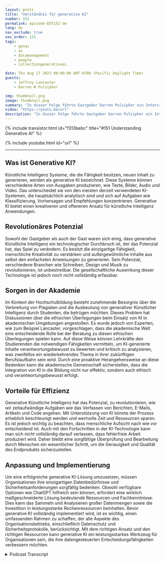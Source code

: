 ```yaml
---
layout: posts
title: "Verständnis für generative KI"
number: 151
permalink: episode-EDT151-de
lang: de
nav_exclude: true
nav_order: 151
tags:
    - genai
    - ai
    - datamanagement
    - people
    - collectiongenerativeai

date: Thu Aug 17 2023 00:00:00 GMT-0700 (Pacific Daylight Time)
guests:
    - Jeffrey Lancaster
    - Darren W Pulsipher

img: thumbnail.png
image: thumbnail.png
summary: "In dieser Folge führte Gastgeber Darren Pulsipher ein Interview mit Dr. Jeffrey Lancaster von Dell Technologies. Ihre Diskussion drehte sich um generative KI und deren potenzielle Auswirkungen."
video: "https://youtu.be/url"
description: "In dieser Folge führte Gastgeber Darren Pulsipher ein Interview mit Dr. Jeffrey Lancaster von Dell Technologies. Ihre Diskussion drehte sich um generative KI und deren potenzielle Auswirkungen."
---
```


<div>
{% include transistor.html id="f313bebc" title="#151 Understanding Generative AI" %}

{% include youtube.html id="url" %}
</div>

---

## Was ist Generative KI?

Künstliche Intelligenz Systeme, die die Fähigkeit besitzen, neuen Inhalt zu generieren, werden als generative KI bezeichnet. Diese Systeme können verschiedene Arten von Ausgaben produzieren, wie Texte, Bilder, Audio und Video. Das unterscheidet sie von den meisten derzeit verwendeten KI-Systemen, die hauptsächlich analytisch sind und sich auf Aufgaben wie Klassifizierung, Vorhersagen und Empfehlungen konzentrieren. Generative KI bietet einen kreativeren und offeneren Ansatz für künstliche Intelligenz Anwendungen.

## Revolutionäres Potenzial

Sowohl der Gastgeber als auch der Gast waren sich einig, dass generative Künstliche Intelligenz ein technologischer Durchbruch ist, der das Potenzial hat, das Spiel zu verändern. Es besitzt die einzigartige Fähigkeit, menschliche Kreativität zu verstärken und außergewöhnliche Inhalte aus selbst den einfachsten Anweisungen zu generieren. Sein Potenzial, verschiedene Branchen wie Schreiben, Design und Musik zu revolutionieren, ist unbestreitbar. Die gesellschaftliche Auswirkung dieser Technologie ist jedoch noch nicht vollständig erfassbar.

## Sorgen in der Akademie

Im Kontext der Hochschulbildung besteht zunehmende Besorgnis über die Verbreitung von Plagiaten und die Ausbeutung von generativer Künstlicher Intelligenz durch Studenten, die betrügen möchten. Dieses Problem hat Diskussionen über die ethischen Überlegungen beim Einsatz von KI in akademischen Umgebungen angestoßen. Es wurde jedoch von Experten, wie zum Beispiel Lancaster, vorgeschlagen, dass die akademische Welt eine entscheidende Rolle bei der Beratung zu diesen ethischen Überlegungen spielen kann. Auf diese Weise können Lehrkräfte den Studierenden die notwendigen Fähigkeiten vermitteln, um KI-generierte Inhalte verantwortungsbewusst zu bewerten und kritisch zu analysieren, was zweifellos ein wiederkehrendes Thema in ihrer zukünftigen Berufslaufbahn sein wird. Durch eine proaktive Herangehensweise an diese Bedenken kann die akademische Gemeinschaft sicherstellen, dass die Integration von KI in die Bildung nicht nur effektiv, sondern auch ethisch und verantwortungsbewusst erfolgt.

## Vorteile für Effizienz

Generative Künstliche Intelligenz hat das Potenzial, zu revolutionieren, wie wir zeitaufwändige Aufgaben wie das Verfassen von Berichten, E-Mails, Artikeln und Code angehen. Mit Unterstützung von KI könnte der Prozess erheblich beschleunigt werden und wertvolle Zeit und Ressourcen sparen. Es ist jedoch wichtig zu beachten, dass menschliche Aufsicht nach wie vor entscheidend ist. Auch mit den Fortschritten in der KI-Technologie kann man sich nicht vollständig darauf verlassen, dass fehlerfreie Arbeit produziert wird. Daher bleibt eine sorgfältige Überprüfung und Bearbeitung durch Menschen ein wesentlicher Schritt, um die Genauigkeit und Qualität des Endprodukts sicherzustellen.

## Anpassung und Implementierung

Um eine erfolgreiche generative KI-Lösung umzusetzen, müssen Organisationen ihre einzigartigen Datenbedürfnisse und Sicherheitsanforderungen sorgfältig bedenken. Obwohl verfügbare Optionen wie ChatGPT hilfreich sein können, erfordert eine wirklich maßgeschneiderte Lösung bedeutende Ressourcen und Fachkenntnisse. Dies kann das Sammeln und Analysieren großer Datenmengen sowie die Investition in leistungsstarke Rechenressourcen beinhalten. Bevor generative KI vollständig implementiert wird, ist es wichtig, einen umfassenden Rahmen zu schaffen, der alle Aspekte des Organisationsbetriebs, einschließlich Datenschutz und Sicherheitsprotokolle, berücksichtigt. Mit dem richtigen Ansatz und den richtigen Ressourcen kann generative KI ein leistungsstarkes Werkzeug für Organisationen sein, die ihre datengesteuerten Entscheidungsfähigkeiten verbessern möchten.



<details>
<summary> Podcast Transcript </summary>

<p></p>

</details>
